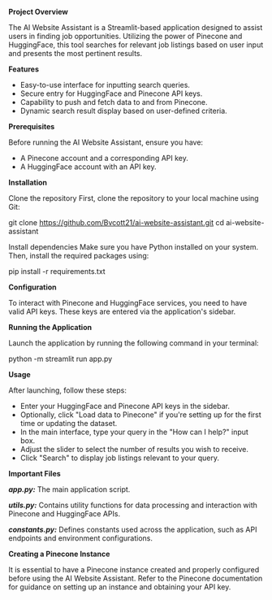 **Project Overview**

The AI Website Assistant is a Streamlit-based application designed to assist users in finding job opportunities. Utilizing the power of Pinecone and HuggingFace, this tool searches for relevant job listings based on user input and presents the most pertinent results.

**Features**

- Easy-to-use interface for inputting search queries.
- Secure entry for HuggingFace and Pinecone API keys.
- Capability to push and fetch data to and from Pinecone.
- Dynamic search result display based on user-defined criteria.

**Prerequisites**

Before running the AI Website Assistant, ensure you have:

- A Pinecone account and a corresponding API key.
- A HuggingFace account with an API key.

**Installation**

Clone the repository
First, clone the repository to your local machine using Git:

git clone https://github.com/Bvcott21/ai-website-assistant.git
cd ai-website-assistant

Install dependencies
Make sure you have Python installed on your system. Then, install the required packages using:

pip install -r requirements.txt

**Configuration**

To interact with Pinecone and HuggingFace services, you need to have valid API keys. These keys are entered via the application's sidebar.

**Running the Application**

Launch the application by running the following command in your terminal:

python -m streamlit run app.py

**Usage**

After launching, follow these steps:

- Enter your HuggingFace and Pinecone API keys in the sidebar.
- Optionally, click "Load data to Pinecone" if you're setting up for the first time or updating the dataset.
- In the main interface, type your query in the "How can I help?" input box.
- Adjust the slider to select the number of results you wish to receive.
- Click "Search" to display job listings relevant to your query.

**Important Files**

_**app.py:**_ The main application script.

_**utils.py:**_ Contains utility functions for data processing and interaction with Pinecone and HuggingFace APIs.

_**constants.py:**_ Defines constants used across the application, such as API endpoints and environment configurations.

**Creating a Pinecone Instance**

It is essential to have a Pinecone instance created and properly configured before using the AI Website Assistant. Refer to the Pinecone documentation for guidance on setting up an instance and obtaining your API key.

